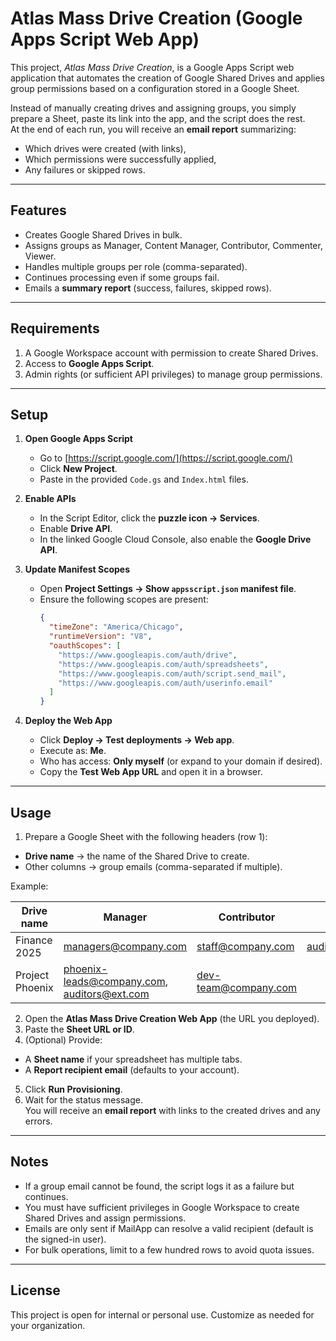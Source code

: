 # Atlas Mass Drive Creation (Google Apps Script Web App)

This project, *Atlas Mass Drive Creation*, is a Google Apps Script web application that automates the creation of Google Shared Drives and applies group permissions based on a configuration stored in a Google Sheet.  

Instead of manually creating drives and assigning groups, you simply prepare a Sheet, paste its link into the app, and the script does the rest.  
At the end of each run, you will receive an **email report** summarizing:
- Which drives were created (with links),
- Which permissions were successfully applied,
- Any failures or skipped rows.

---

## Features
- Creates Google Shared Drives in bulk.
- Assigns groups as Manager, Content Manager, Contributor, Commenter, Viewer.
- Handles multiple groups per role (comma-separated).
- Continues processing even if some groups fail.
- Emails a **summary report** (success, failures, skipped rows).

---

## Requirements
1. A Google Workspace account with permission to create Shared Drives.
2. Access to **Google Apps Script**.
3. Admin rights (or sufficient API privileges) to manage group permissions.

---

## Setup

1. **Open Google Apps Script**
   - Go to [https://script.google.com/](https://script.google.com/)  
   - Click **New Project**.
   - Paste in the provided `Code.gs` and `Index.html` files.

2. **Enable APIs**
   - In the Script Editor, click the **puzzle icon → Services**.
   - Enable **Drive API**.
   - In the linked Google Cloud Console, also enable the **Google Drive API**.

3. **Update Manifest Scopes**
   - Open **Project Settings → Show `appsscript.json` manifest file**.
   - Ensure the following scopes are present:
     ```json
     {
       "timeZone": "America/Chicago",
       "runtimeVersion": "V8",
       "oauthScopes": [
         "https://www.googleapis.com/auth/drive",
         "https://www.googleapis.com/auth/spreadsheets",
         "https://www.googleapis.com/auth/script.send_mail",
         "https://www.googleapis.com/auth/userinfo.email"
       ]
     }
     ```

4. **Deploy the Web App**
   - Click **Deploy → Test deployments → Web app**.
   - Execute as: **Me**.
   - Who has access: **Only myself** (or expand to your domain if desired).
   - Copy the **Test Web App URL** and open it in a browser.

---

## Usage

1. Prepare a Google Sheet with the following headers (row 1):
                                      
- **Drive name** → the name of the Shared Drive to create.
- Other columns → group emails (comma-separated if multiple).

Example:

| Drive name         | Manager                  | Contributor            | Viewer        |
|--------------------|--------------------------|------------------------|---------------|
| Finance 2025       | managers@company.com     | staff@company.com      | auditors@ext.com |
| Project Phoenix    | phoenix-leads@company.com, auditors@ext.com | dev-team@company.com  |               |

2. Open the **Atlas Mass Drive Creation Web App** (the URL you deployed).
3. Paste the **Sheet URL or ID**.
4. (Optional) Provide:
- A **Sheet name** if your spreadsheet has multiple tabs.
- A **Report recipient email** (defaults to your account).
5. Click **Run Provisioning**.
6. Wait for the status message.  
You will receive an **email report** with links to the created drives and any errors.

---

## Notes
- If a group email cannot be found, the script logs it as a failure but continues.
- You must have sufficient privileges in Google Workspace to create Shared Drives and assign permissions.
- Emails are only sent if MailApp can resolve a valid recipient (default is the signed-in user).
- For bulk operations, limit to a few hundred rows to avoid quota issues.

---

## License
This project is open for internal or personal use. Customize as needed for your organization.

